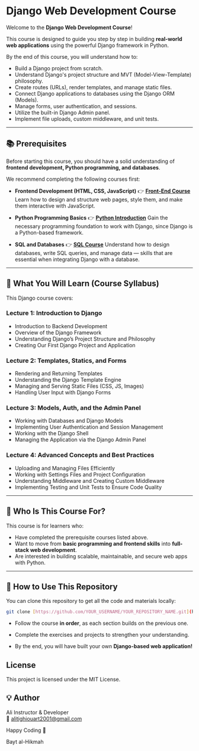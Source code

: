# Django Web Development Course

Welcome to the **Django Web Development Course**!

This course is designed to guide you step by step in building **real-world web applications** using the powerful Django framework in Python.

By the end of this course, you will understand how to:
* Build a Django project from scratch.
* Understand Django's project structure and MVT (Model-View-Template) philosophy.
* Create routes (URLs), render templates, and manage static files.
* Connect Django applications to databases using the Django ORM (Models).
* Manage forms, user authentication, and sessions.
* Utilize the built-in Django Admin panel.
* Implement file uploads, custom middleware, and unit tests.

---

## 📚 Prerequisites

Before starting this course, you should have a solid understanding of **frontend development, Python programming, and databases**.

We recommend completing the following courses first:

* **Frontend Development (HTML, CSS, JavaScript)**
    👉 [**Front-End Course**](https://github.com/bayt-al-hikmah/Frontend-Course)
    Learn how to design and structure web pages, style them, and make them interactive with JavaScript.

* **Python Programming Basics**
    👉 [**Python Introduction**](https://github.com/bayt-al-hikmah/Python-Course)
    Gain the necessary programming foundation to work with Django, since Django is a Python-based framework.

* **SQL and Databases**
    👉 [**SQL Course**](https://github.com/bayt-al-hikmah/SQL-Course)
    Understand how to design databases, write SQL queries, and manage data — skills that are essential when integrating Django with a database.

---

## 🚀 What You Will Learn (Course Syllabus)

This Django course covers:

### Lecture 1: Introduction to Django
* Introduction to Backend Development
* Overview of the Django Framework
* Understanding Django’s Project Structure and Philosophy
* Creating Our First Django Project and Application

### Lecture 2: Templates, Statics, and Forms
* Rendering and Returning Templates
* Understanding the Django Template Engine
* Managing and Serving Static Files (CSS, JS, Images)
* Handling User Input with Django Forms

### Lecture 3: Models, Auth, and the Admin Panel
* Working with Databases and Django Models
* Implementing User Authentication and Session Management
* Working with the Django Shell
* Managing the Application via the Django Admin Panel

### Lecture 4: Advanced Concepts and Best Practices
* Uploading and Managing Files Efficiently
* Working with Settings Files and Project Configuration
* Understanding Middleware and Creating Custom Middleware
* Implementing Testing and Unit Tests to Ensure Code Quality

---

## 🎯 Who Is This Course For?

This course is for learners who:
* Have completed the prerequisite courses listed above.
* Want to move from **basic programming and frontend skills** into **full-stack web development**.
* Are interested in building scalable, maintainable, and secure web apps with Python.

---

## 🏁 How to Use This Repository

You can clone this repository to get all the code and materials locally:

```bash
git clone [https://github.com/YOUR_USERNAME/YOUR_REPOSITORY_NAME.git](https://github.com/YOUR_USERNAME/YOUR_REPOSITORY_NAME.git)
```

- Follow the course **in order**, as each section builds on the previous one.
    
- Complete the exercises and projects to strengthen your understanding.
    
- By the end, you will have built your own **Django-based web application!**
## License

This project is licensed under the MIT License.
## 💡 Author

Ali 
Instructor & Developer  
📧 alitighiouart2001@gmail.com

Happy Coding 🚀

Bayt al-Hikmah
